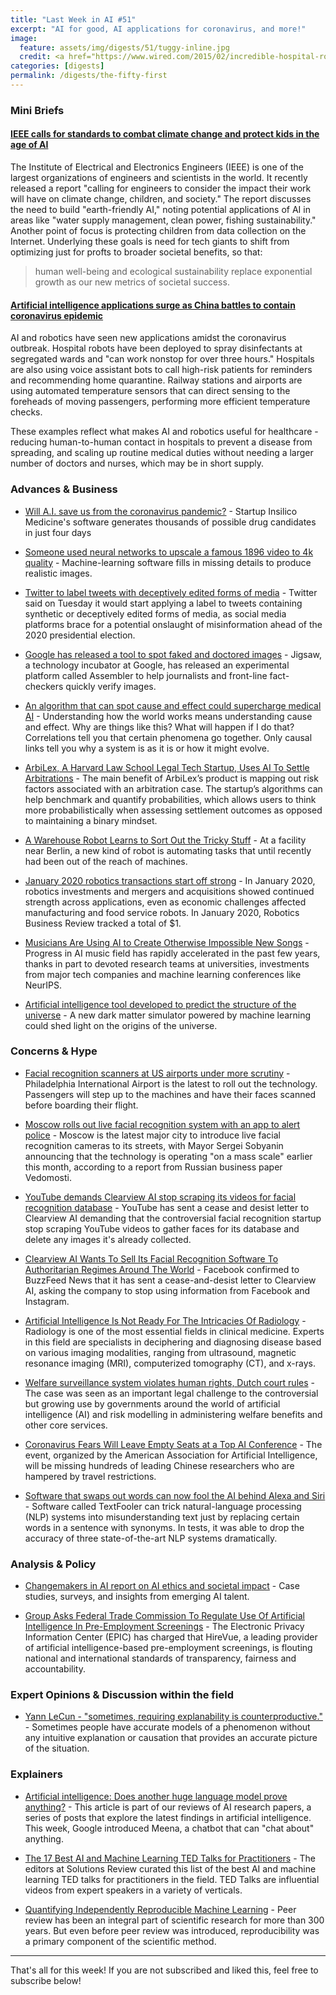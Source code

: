 ```yaml
---
title: "Last Week in AI #51"
excerpt: "AI for good, AI applications for coronavirus, and more!"
image: 
  feature: assets/img/digests/51/tuggy-inline.jpg
  credit: <a href="https://www.wired.com/2015/02/incredible-hospital-robot-saving-lives-also-hate/"> Josh Valcarcel / WIRED</a>
categories: [digests]
permalink: /digests/the-fifty-first
---
```


### Mini Briefs

#### [IEEE calls for standards to combat climate change and protect kids in the age of AI](https://venturebeat.com/2020/02/06/ieee-calls-for-standards-to-combat-climate-change-and-protect-kids-in-the-age-of-ai/) 

The Institute of Electrical and Electronics Engineers (IEEE) is one of the largest organizations of engineers and scientists in the world.
It recently released a report "calling for engineers to consider the impact their work will have on climate change, children, and society."
The report discusses the need to build "earth-friendly AI," noting potential applications of AI in areas like "water supply management, clean power, fishing sustainability."
Another point of focus is protecting children from data collection on the Internet.
Underlying these goals is need for tech giants to shift from optimizing just for profts to broader societal benefits, so that:

> human well-being and ecological sustainability replace exponential growth as our new metrics of societal success.

#### [Artificial intelligence applications surge as China battles to contain coronavirus epidemic](https://www.scmp.com/tech/start-ups/article/3048746/artificial-intelligence-applications-surge-china-battles-contain) 

AI and robotics have seen new applications amidst the coronavirus outbreak.
Hospital robots have been deployed to spray disinfectants at segregated wards and "can work nonstop for over three hours."
Hospitals are also using voice assistant bots to call high-risk patients for reminders and recommending home quarantine.
Railway stations and airports are using automated temperature sensors that can direct sensing to the foreheads of moving passengers, performing more efficient temperature checks.

These examples reflect what makes AI and robotics useful for healthcare - reducing human-to-human contact in hospitals to prevent a disease from spreading, and scaling up routine medical duties without needing a larger number of doctors and nurses, which may be in short supply.

### Advances & Business

* [Will A.I. save us from the coronavirus pandemic?](https://fortune.com/2020/02/06/ai-identifies-possible-coronavirus-treatment/) - Startup Insilico Medicine's software generates thousands of possible drug candidates in just four days

* [Someone used neural networks to upscale a famous 1896 video to 4k quality](https://arstechnica.com/science/2020/02/someone-used-neural-networks-to-upscale-a-famous-1896-video-to-4k-quality/) - Machine-learning software fills in missing details to produce realistic images.

* [Twitter to label tweets with deceptively edited forms of media](https://www.reuters.com/article/us-twitter-security-idUSKBN1ZY2OV) - Twitter said on Tuesday it would start applying a label to tweets containing synthetic or deceptively edited forms of media, as social media platforms brace for a potential onslaught of misinformation ahead of the 2020 presidential election.

* [Google has released a tool to spot faked and doctored images](https://www.technologyreview.com/f/615143/google-ai-deepfakes-manipulated-images-jigsaw-assembler/) - Jigsaw, a technology incubator at Google, has released an experimental platform called Assembler to help journalists and front-line fact-checkers quickly verify images.

* [An algorithm that can spot cause and effect could supercharge medical AI](https://www.technologyreview.com/s/615141/an-algorithm-that-can-spot-cause-and-effect-could-supercharge-medical-ai/#Echobox=1580905117) - Understanding how the world works means understanding cause and effect. Why are things like this? What will happen if I do that? Correlations tell you that certain phenomena go together. Only causal links tell you why a system is as it is or how it might evolve.

* [ArbiLex, A Harvard Law School Legal Tech Startup, Uses AI To Settle Arbitrations](https://www.forbes.com/sites/frederickdaso/2020/02/04/arbilex-a-harvard-law-school-legal-tech-startup-uses-ai-to-settle-arbitrations/) - The main benefit of ArbiLex’s product is mapping out risk factors associated with an arbitration case. The startup’s algorithms can help benchmark and quantify probabilities, which allows users to think more probabilistically when assessing settlement outcomes as opposed to maintaining a binary mindset.

* [A Warehouse Robot Learns to Sort Out the Tricky Stuff](https://www.nytimes.com/2020/01/29/technology/warehouse-robot.html) - At a facility near Berlin, a new kind of robot is automating tasks that until recently had been out of the reach of machines.

* [January 2020 robotics transactions start off strong](https://www.roboticsbusinessreview.com/financial/january-2020-robotics-transactions-start-off-strong/) - In January 2020, robotics investments and mergers and acquisitions showed continued strength across applications, even as economic challenges affected manufacturing and food service robots. In January 2020, Robotics Business Review tracked a total of $1.

* [Musicians Are Using AI to Create Otherwise Impossible New Songs](https://time.com/collection/life-reinvented/5774723/ai-music/) - Progress in AI music field has rapidly accelerated in the past few years, thanks in part to devoted research teams at universities, investments from major tech companies and machine learning conferences like NeurIPS. 

* [Artificial intelligence tool developed to predict the structure of the universe](https://phys.org/news/2020-02-artificial-intelligence-tool-universe.html) - A new dark matter simulator powered by machine learning could shed light on the origins of the universe.

### Concerns & Hype

* [Facial recognition scanners at US airports under more scrutiny](https://www.news.com.au/travel/travel-advice/airports/facial-recognition-scanners-at-us-airports-under-more-scrutiny/news-story/c8262bd9c0f0f9605b09b736d127543c) - Philadelphia International Airport is the latest to roll out the technology. Passengers will step up to the machines and have their faces scanned before boarding their flight.

* [Moscow rolls out live facial recognition system with an app to alert police](https://www.theverge.com/2020/1/30/21115119/moscow-live-facial-recognition-roll-out-ntechlab-deployment) - Moscow is the latest major city to introduce live facial recognition cameras to its streets, with Mayor Sergei Sobyanin announcing that the technology is operating "on a mass scale" earlier this month, according to a report from Russian business paper Vedomosti.

* [YouTube demands Clearview AI stop scraping its videos for facial recognition database](https://www.theverge.com/2020/2/5/21124172/youtube-clearview-ai-cease-and-desist) - YouTube has sent a cease and desist letter to Clearview AI demanding that the controversial facial recognition startup stop scraping YouTube videos to gather faces for its database and delete any images it's already collected.

* [Clearview AI Wants To Sell Its Facial Recognition Software To Authoritarian Regimes Around The World](https://www.buzzfeednews.com/article/carolinehaskins1/clearview-ai-facial-recognition-authoritarian-regimes-22) - Facebook confirmed to BuzzFeed News that it has sent a cease-and-desist letter to Clearview AI, asking the company to stop using information from Facebook and Instagram.

* [Artificial Intelligence Is Not Ready For The Intricacies Of Radiology](https://www.forbes.com/sites/saibala/2020/02/03/artificial-intelligence-is-not-ready-for-the-intricacies-of-radiology/) - Radiology is one of the most essential fields in clinical medicine. Experts in this field are specialists in deciphering and diagnosing disease based on various imaging modalities, ranging from ultrasound, magnetic resonance imaging (MRI), computerized tomography (CT), and x-rays.

* [Welfare surveillance system violates human rights, Dutch court rules](https://www.theguardian.com/technology/2020/feb/05/welfare-surveillance-system-violates-human-rights-dutch-court-rules) - The case was seen as an important legal challenge to the controversial but growing use by governments around the world of artificial intelligence (AI) and risk modelling in administering welfare benefits and other core services.

* [Coronavirus Fears Will Leave Empty Seats at a Top AI Conference](https://www.wired.com/story/coronavirus-fears-empty-seats-ai-conference/) - The event, organized by the American Association for Artificial Intelligence, will be missing hundreds of leading Chinese researchers who are hampered by travel restrictions.

* [Software that swaps out words can now fool the AI behind Alexa and Siri](https://www.technologyreview.com/f/615158/software-that-swaps-out-words-can-now-fool-the-ai-behind-alexa-and-siri/) - Software called TextFooler can trick natural-language processing (NLP) systems into misunderstanding text just by replacing certain words in a sentence with synonyms. In tests, it was able to drop the accuracy of three state-of-the-art NLP systems dramatically.

### Analysis & Policy

* [Changemakers in AI report on AI ethics and societal impact](https://medium.com/ai4allorg/changemakers-in-ai-report-on-ai-ethics-and-societal-impact-2195be28c086) - Case studies, surveys, and insights from emerging AI talent.

* [Group Asks Federal Trade Commission To Regulate Use Of Artificial Intelligence In Pre-Employment Screenings](https://www.forbes.com/sites/patriciagbarnes/2020/02/03/group-asks-federal-trade-commission-to-regulate-use-of-artificial-intelligence-in-pre-employment-screenings/) - The Electronic Privacy Information Center (EPIC) has charged that HireVue, a leading provider of artificial intelligence-based pre-employment screenings, is flouting national and international standards of transparency, fairness and accountability.

### Expert Opinions & Discussion within the field

* [Yann LeCun - "sometimes, requiring explanability is counterproductive."](https://www.facebook.com/yann.lecun/posts/10156577899252143) - Sometimes people have accurate models of a phenomenon without any intuitive explanation or causation that provides an accurate picture of the situation.

### Explainers

* [Artificial intelligence: Does another huge language model prove anything?](https://bdtechtalks.com/2020/02/03/google-meena-chatbot-ai-language-model/) - This article is part of our reviews of AI research papers, a series of posts that explore the latest findings in artificial intelligence. This week, Google introduced Meena, a chatbot that can "chat about" anything.

* [The 17 Best AI and Machine Learning TED Talks for Practitioners](https://solutionsreview.com/business-intelligence/ai-and-machine-learning-ted-talks/) - The editors at Solutions Review curated this list of the best AI and machine learning TED talks for practitioners in the field. TED Talks are influential videos from expert speakers in a variety of verticals.

* [Quantifying Independently Reproducible Machine Learning](https://thegradient.pub/independently-reproducible-machine-learning/) - Peer review has been an integral part of scientific research for more than 300 years. But even before peer review was introduced, reproducibility was a primary component of the scientific method. 

<hr>

That's all for this week! If you are not subscribed and liked this, feel free to subscribe below!
